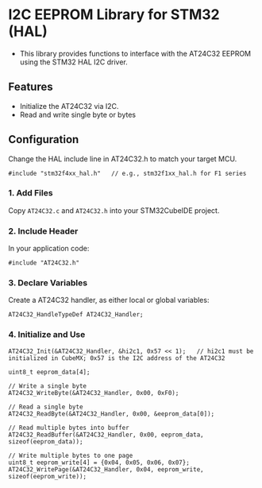 # I2C EEPROM Library for STM32 (HAL)
- This library provides functions to interface with the AT24C32 EEPROM using the STM32 HAL I2C driver.

## Features
- Initialize the AT24C32 via I2C.
- Read and write single byte or bytes
  
## Configuration
Change the HAL include line in AT24C32.h to match your target MCU.

	#include "stm32f4xx_hal.h"   // e.g., stm32f1xx_hal.h for F1 series

### 1. Add Files
Copy `AT24C32.c` and `AT24C32.h` into your STM32CubeIDE project.

### 2. Include Header
In your application code:  

	#include "AT24C32.h"

### 3. Declare Variables
Create a AT24C32 handler, as either local or global variables:

	AT24C32_HandleTypeDef AT24C32_Handler;

### 4. Initialize and Use
	
	AT24C32_Init(&AT24C32_Handler, &hi2c1, 0x57 << 1);   // hi2c1 must be initialized in CubeMX; 0x57 is the I2C address of the AT24C32
	
	uint8_t eeprom_data[4];
	
	// Write a single byte
	AT24C32_WriteByte(&AT24C32_Handler, 0x00, 0xF0);
	
	// Read a single byte
	AT24C32_ReadByte(&AT24C32_Handler, 0x00, &eeprom_data[0]);
	
	// Read multiple bytes into buffer
	AT24C32_ReadBuffer(&AT24C32_Handler, 0x00, eeprom_data, sizeof(eeprom_data));
	
	// Write multiple bytes to one page
	uint8_t eeprom_write[4] = {0x04, 0x05, 0x06, 0x07};
	AT24C32_WritePage(&AT24C32_Handler, 0x04, eeprom_write, sizeof(eeprom_write));

